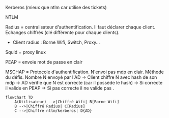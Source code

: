
Kerberos (mieux que ntlm car utilise des tickets)

NTLM


Radius = centralisateur d'authentification. Il faut déclarer chaque client. Echanges chiffrés (clé différente pour chaque clients).
- Client radius : Borne Wifi, Switch, Proxy...

Squid = proxy linux

PEAP = envoie mot de passe en clair

MSCHAP = Protocole d'authentification. N'envoi pas mdp en clair. Méthode du défis. Nombre N envoyé par l'AD -> Client chiffre N avec hash de son mdp -> AD vérifie que N est correcte (car il possède le hash) -> Si correcte il valide en PEAP -> Si pas correcte il ne valide pas .

```mermaid
flowchart TD
    A(Utilisateur) -->|Chiffré Wifi| B[Borne Wifi]
    B -->|Chiffré Radius| C[Radius]
    C -->|Chiffré ntlm/kerberos| D{AD}
```

